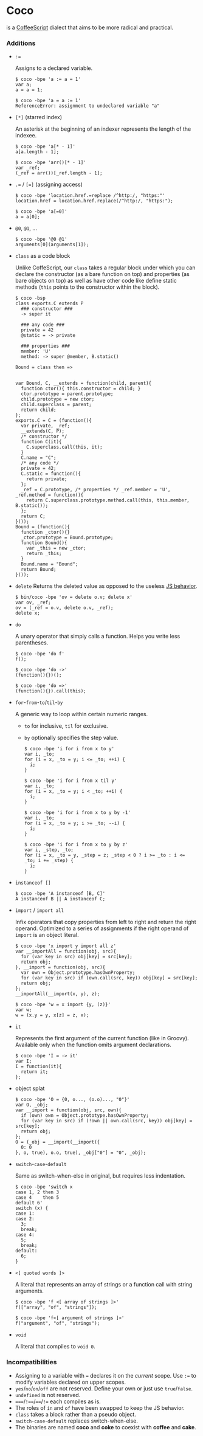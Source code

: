 # Coco
is a [CoffeeScript](http://coffeescript.org) dialect that aims to be more radical and practical.

### Additions

- `:=`

  Assigns to a declared variable.

      $ coco -bpe 'a := a = 1'
      var a;
      a = a = 1;

      $ coco -bpe 'a = a := 1'
      ReferenceError: assignment to undeclared variable "a"


- `[*]`  (starred index)

  An asterisk at the beginning of an indexer represents the length of the indexee.

      $ coco -bpe 'a[* - 1]'
      a[a.length - 1];

      $ coco -bpe 'arr()[* - 1]'
      var _ref;
      (_ref = arr())[_ref.length - 1];


- `.=` / `[=]`  (assigning access)

      $ coco -bpe 'location.href.=replace /^http:/, "https:"'
      location.href = location.href.replace(/^http:/, "https:");

      $ coco -bpe 'a[=0]'
      a = a[0];


- `@0`, `@1`, ...

      $ coco -bpe '@0 @1'
      arguments[0](arguments[1]);


- `class` as a code block

  Unlike CoffeScript, our `class` takes a regular block under which you can declare the constructor (as a bare function on top) and properties (as bare objects on top) as well as have other code like define static methods (`this` points to the constructor within the block).

      $ coco -bsp
      class exports.C extends P
        ### constructor ###
        -> super it

        ### any code ###
        private = 42
        @static = -> private

        ### properties ###
        member: 'U'
        method: -> super @member, B.static()

      Bound = class then =>


      var Bound, C, __extends = function(child, parent){
        function ctor(){ this.constructor = child; }
        ctor.prototype = parent.prototype;
        child.prototype = new ctor;
        child.superclass = parent;
        return child;
      };
      exports.C = C = (function(){
        var private, _ref;
        __extends(C, P);
        /* constructor */
        function C(it){
          C.superclass.call(this, it);
        }
        C.name = "C";
        /* any code */
        private = 42;
        C.static = function(){
          return private;
        };
        _ref = C.prototype, /* properties */ _ref.member = 'U', _ref.method = function(){
          return C.superclass.prototype.method.call(this, this.member, B.static());
        };
        return C;
      }());
      Bound = (function(){
        function _ctor(){}
        _ctor.prototype = Bound.prototype;
        function Bound(){
          var _this = new _ctor;
          return _this;
        }
        Bound.name = "Bound";
        return Bound;
      }());

- `delete`
  Returns the deleted value as opposed to the useless
  [JS behavior](http://people.mozilla.org/~jorendorff/es5.html#sec-11.4.1).

      $ bin/coco -bpe 'ov = delete o.v; delete x'
      var ov, _ref;
      ov = (_ref = o.v, delete o.v, _ref);
      delete x;


- `do`

  A unary operator that simply calls a function. Helps you write less parentheses.

      $ coco -bpe 'do f'
      f();

      $ coco -bpe 'do ->'
      (function(){})();

      $ coco -bpe 'do =>'
      (function(){}).call(this);


- `for`-`from`-`to`/`til`-`by`

  A generic way to loop within certain numeric ranges.

  - `to` for inclusive, `til` for exclusive.
  - `by` optionally specifies the step value.

        $ coco -bpe 'i for i from x to y'
        var i, _to;
        for (i = x, _to = y; i <= _to; ++i) {
          i;
        }

        $ coco -bpe 'i for i from x til y'
        var i, _to;
        for (i = x, _to = y; i < _to; ++i) {
          i;
        }

        $ coco -bpe 'i for i from x to y by -1'
        var i, _to;
        for (i = x, _to = y; i >= _to; --i) {
          i;
        }

        $ coco -bpe 'i for i from x to y by z'
        var i, _step, _to;
        for (i = x, _to = y, _step = z; _step < 0 ? i >= _to : i <= _to; i += _step) {
          i;
        }


- `instanceof []`

      $ coco -bpe 'A instanceof [B, C]'
      A instanceof B || A instanceof C;


- `import` / `import all`

  Infix operators that copy properties from left to right and return the right operand.
  Optimized to a series of assignments if the right operand of `import` is an object literal.

      $ coco -bpe 'x import y import all z'
      var __importAll = function(obj, src){
        for (var key in src) obj[key] = src[key];
        return obj;
      }, __import = function(obj, src){
        var own = Object.prototype.hasOwnProperty;
        for (var key in src) if (own.call(src, key)) obj[key] = src[key];
        return obj;
      };
      __importAll(__import(x, y), z);

      $ coco -bpe 'w = x import {y, (z)}'
      var w;
      w = (x.y = y, x[z] = z, x);


- `it`

  Represents the first argument of the current function (like in Groovy).
  Available only when the function omits argument declarations.

      $ coco -bpe 'I = -> it'
      var I;
      I = function(it){
        return it;
      };


- object splat

      $ coco -bpe 'O = {0, o..., (o.o)..., "0"}'
      var O, _obj;
      var __import = function(obj, src, own){
        if (own) own = Object.prototype.hasOwnProperty;
        for (var key in src) if (!own || own.call(src, key)) obj[key] = src[key];
        return obj;
      };
      O = (_obj = __import(__import({
        0: 0
      }, o, true), o.o, true), _obj["0"] = "0", _obj);


- `switch`-`case`-`default`

  Same as switch-when-else in original, but requires less indentation.

      $ coco -bpe 'switch x
      case 1, 2 then 3
      case 4    then 5
      default 6'
      switch (x) {
      case 1:
      case 2:
        3;
        break;
      case 4:
        5;
        break;
      default:
        6;
      }


- `<[ quoted words ]>`

  A literal that represents an array of strings or a function call with string arguments.

      $ coco -bpe 'f <[ array of strings ]>'
      f(["array", "of", "strings"]);

      $ coco -bpe 'f<[ argument of strings ]>'
      f("argument", "of", "strings");


- `void`

  A literal that compiles to `void 0`.


### Incompatibilities

- Assigning to a variable with `=` declares it on the _current_ scope. Use `:=` to modify variables declared on upper scopes.
- `yes`/`no`/`on`/`off` are not reserved. Define your own or just use `true`/`false`.
- `undefined` is not reserved.
- `===`/`!==`/`==`/`!=` each compiles as is.
- The roles of `in` and `of` have been swapped to keep the JS behavior.
- `class` takes a block rather than a pseudo object.
- `switch`-`case`-`default` replaces switch-when-else.
- The binaries are named __coco__ and __coke__ to coexist with __coffee__ and __cake__.

